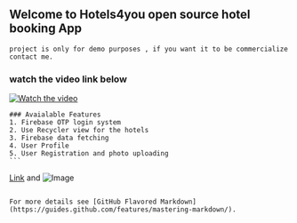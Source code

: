 ## Welcome to Hotels4you open source hotel booking App

```
project is only for demo purposes , if you want it to be commercialize contact me.
````


### watch the video link below 

[![Watch the video](https://img.youtube.com/vi/evFB9KfSp2U/hqdefault.jpg)](https://youtu.be/evFB9KfSp2U)


````
### Avaialable Features
1. Firebase OTP login system
2. Use Recycler view for the hotels
3. Firebase data fetching
4. User Profile
5. User Registration and photo uploading
```
````
[Link](https://youtu.be/evFB9KfSp2U) and ![Image](src)
```

For more details see [GitHub Flavored Markdown](https://guides.github.com/features/mastering-markdown/).
